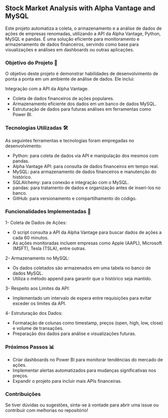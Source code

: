 ## Stock Market Analysis with Alpha Vantage and MySQL

Este projeto automatiza a coleta, o armazenamento e a análise de dados de ações de empresas renomadas, utilizando a API da Alpha Vantage, Python, MySQL e pandas. É uma solução eficiente para monitoramento e armazenamento de dados financeiros, servindo como base para visualizações e análises em dashboards ou outras aplicações.

### Objetivo do Projeto 🎯
O objetivo deste projeto é demonstrar habilidades de desenvolvimento de ponta a ponta em um ambiente de análise de dados. Ele inclui:

Integração com a API da Alpha Vantage.
  - Coleta de dados financeiros de ações populares.
  - Armazenamento eficiente dos dados em um banco de dados MySQL.
  - Estruturação de dados para futuras análises em ferramentas como Power BI.

### Tecnologias Utilizadas 🛠️
As seguintes ferramentas e tecnologias foram empregadas no desenvolvimento:

  - Python: para coleta de dados via API e manipulação dos mesmos com pandas.
  - Alpha Vantage API: para consulta de dados financeiros em tempo real.
  - MySQL: para armazenamento de dados financeiros e manutenção do histórico.
  - SQLAlchemy: para conexão e integração com o MySQL.
  - pandas: para tratamento de dados e organização antes de inseri-los no banco.
  - GitHub: para versionamento e compartilhamento do código.

### Funcionalidades Implementadas 🚀 
1- Coleta de Dados de Ações:
  - O script consulta a API da Alpha Vantage para buscar dados de ações a cada 60 minutos.
  - As ações monitoradas incluem empresas como Apple (AAPL), Microsoft (MSFT), Tesla (TSLA), entre outras.
   
2- Armazenamento no MySQL:
  - Os dados coletados são armazenados em uma tabela no banco de dados MySQL.
  - Utiliza o método append para garantir que o histórico seja mantido.
    
3- Respeito aos Limites da API:
  - Implementado um intervalo de espera entre requisições para evitar exceder os limites da API.
    
4- Estruturação dos Dados:
  - Formatação de colunas como timestamp, preços (open, high, low, close) e volume de transações.
  - Preparação dos dados para análise e visualizações futuras.

### Próximos Passos 📊
  - Criar dashboards no Power BI para monitorar tendências do mercado de ações.
  - Implementar alertas automatizados para mudanças significativas nos preços.
  - Expandir o projeto para incluir mais APIs financeiras.

### Contribuições
Se tiver dúvidas ou sugestões, sinta-se à vontade para abrir uma issue ou contribuir com melhorias no repositório!
